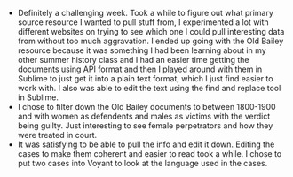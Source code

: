 - Definitely a challenging week. Took a while to figure out what primary source resource I wanted to pull stuff from, I experimented a lot with different websites on trying to see which one I could pull interesting data from without too much aggravation. I ended up going with the Old Bailey resource because it was something I had been learning about in my other summer history class and I had an easier time getting the documents using API format and then I played around with them in Sublime to just get it into a plain text format, which I just find easier to work with. I also was able to edit the text using the find and replace tool in Sublime. 
- I chose to filter down the Old Bailey documents to between 1800-1900 and with women as defendents and males as victims with the verdict being guilty. Just interesting to see female perpetrators and how they were treated in court. 
- It was satisfying to be able to pull the info and edit it down. Editing the cases to make them coherent and easier to read took a while. I chose to put two cases into Voyant to look at the language used in the cases. 
